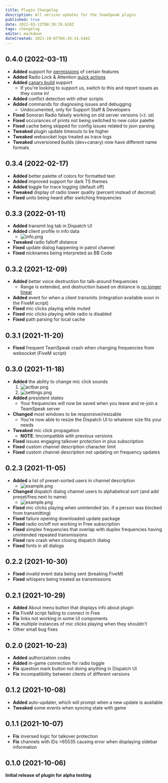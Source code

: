```yaml
---
title: Plugin Changelog
description: All version updates for the TeamSpeak plugin
published: true
date: 2022-03-12T00:39:29.628Z
tags: changelog
editor: markdown
dateCreated: 2021-10-07T04:39:14.544Z
---
```


## 0.4.0 (2022-03-11)

* **Added** support for [permissions](/tutorials/permissions) of certain features
* **Added** Radio Lock & Attention [quick actions](/tutorials/plugin-usage#unit-quick-actions)
* **Added** [canary build](/tutorials/install-plugin#canary-builds) support
  * If you're looking to support us, switch to this and report issues as they come in!
* **Added** conflict detection with other scripts
* **Added** commands for diagnosing issues and debugging
  * Undocumented, only for Support Staff & Developers
* **Fixed** Sonoran Radio falsely working on old server versions (`<3.10`)
* **Fixed** occurances of prints not being switched to new color palette
* **Fixed** cache being skipped for config issues related to json parsing
* **Tweaked** plugin update timeouts to be higher
* **Tweaked** websocket logs treated as trace logs
* **Tweaked** unversioned builds (dev+canary) now have different name formats

## 0.3.4 (2022-02-17)

* **Added** better palette of colors for formatted text
* **Added** improved support for dark TS themes
* **Added** toggle for trace logging (default off)
* **Tweaked** display of radio tower quality (percent instead of decimal)
* **Fixed** units being heard after switching frequencies

## 0.3.3 (2022-01-11)

* **Added** transmit log tab in Dispatch UI
* **Added** client profile in info data
  * ![info.png](https://i.imgur.com/aW0yogr.png)
* **Tweaked** radio falloff distance
* **Fixed** update dialog happening in patrol channel
* **Fixed** nicknames being interpreted as BB Code

## 0.3.2 (2021-12-09)

* **Added** better voice destruction for talk-around frequencies
  * Range is extended, and destruction based on distance is [no longer linear](https://i.imgur.com/XYtrelf.png)
* **Added** event for when a client transmits (integration available soon in the FiveM script)
* **Fixed** mic clicks playing while muted
* **Fixed** mic clicks playing while radio is disabled
* **Fixed** path parsing for local cache

## 0.3.1 (2021-11-20)

* **Fixed** frequent TeamSpeak crash when changing frequencies from websocket (FiveM script)

## 0.3.0 (2021-11-18)

* **Added** the ability to change mic click sounds
  1. ![actbar.png](https://i.imgur.com/z2u3Vox.png)
  2. ![settings.png](https://i.imgur.com/fWPQZDn.png)
* **Added** presistent states
  * Your frequencies will now be saved when you leave and re-join a TeamSpeak server
* **Changed** most windows to be responsive/resizable
	* You're now able to resize the Dispatch UI to whatever size fits your needs
* **Tweaked** mic click propagation
  * **NOTE**: Imcompatible with previous versions
* **Fixed** issues engaging talkover protection in plus subscription
* **Fixed** custom channel description character limit
* **Fixed** custom channel description not updating on frequency updates

## 0.2.3 (2021-11-05)

* **Added** a list of preset-sorted users in channel description
  * ![example.png](https://i.imgur.com/Xlnjy04.png)
* **Changed** dispatch dialog channel users to alphabetical sort (and add preset/freq next to name)
  * ![example.png](https://i.imgur.com/KEG6akK.png)
* **Fixed** mic clicks playing when unintended (ex. if a person was blocked from transmitting)
* **Fixed** failure opening downloaded update package
* **Fixed** radio on/off not working in Free subscription
* **Fixed** simplex frequencies that overlap with duplex frequencies having unintended repeated transmissions
* **Fixed** rare crash when closing dispatch dialog
* **Fixed** fonts in all dialogs

## 0.2.2 (2021-10-30)

* **Fixed** invalid event data being sent (breaking FiveM)
* **Fixed** whispers being treated as transmissions

## 0.2.1 (2021-10-29)

* **Added** About menu button that displays info about plugin
* **Fix** FiveM script failing to connect in Free
* **Fix** links not working in some UI components
* **Fix** multiple instances of mic clicks playing when they shouldn't
* Other small bug fixes

## 0.2.0 (2021-10-23)

* **Added** authorization codes
* **Added** in-game connection for radio toggle
* **Fix** question mark button not doing anything in Dispatch UI
* **Fix** incompatibility between clients of different versions

## 0.1.2 (2021-10-08)

* **Added** auto-updater, which will prompt when a new update is available
* **Tweaked** some events when syncing state with game

## 0.1.1 (2021-10-07)

* **Fix** inversed logic for talkover protection
* **Fix** channels with IDs >65535 causing error when displaying sidebar information

## 0.1.0 (2021-10-06)

**Initial release of plugin for alpha testing**
